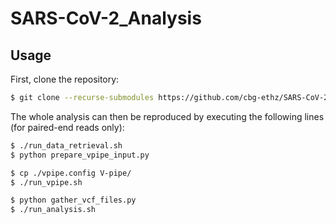 # SARS-CoV-2_Analysis

## Usage

First, clone the repository:

```bash
$ git clone --recurse-submodules https://github.com/cbg-ethz/SARS-CoV-2_Analysis
```

The whole analysis can then be reproduced by executing the following lines (for paired-end reads only):

```bash
$ ./run_data_retrieval.sh
$ python prepare_vpipe_input.py

$ cp ./vpipe.config V-pipe/
$ ./run_vpipe.sh

$ python gather_vcf_files.py
$ ./run_analysis.sh
```
